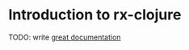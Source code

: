# Introduction to rx-clojure

TODO: write [great documentation](http://jacobian.org/writing/what-to-write/)
